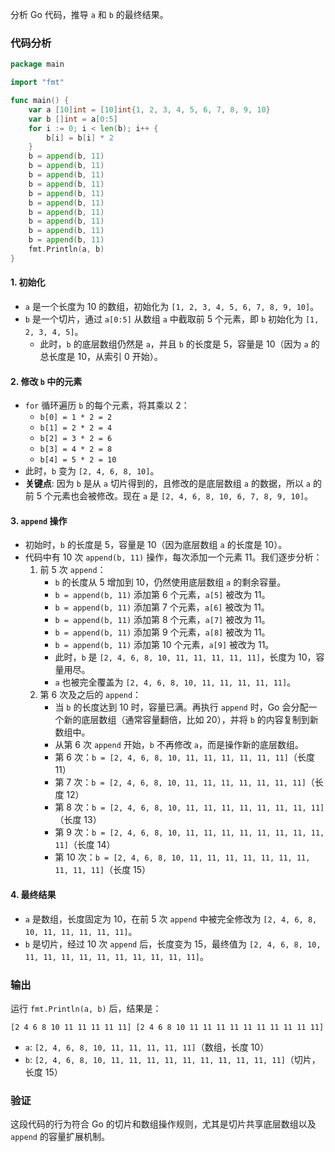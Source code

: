 分析 Go 代码，推导 `a` 和 `b` 的最终结果。

### 代码分析

```go
package main

import "fmt"

func main() {
	var a [10]int = [10]int{1, 2, 3, 4, 5, 6, 7, 8, 9, 10}
	var b []int = a[0:5]
	for i := 0; i < len(b); i++ {
		b[i] = b[i] * 2
	}
	b = append(b, 11)
	b = append(b, 11)
	b = append(b, 11)
	b = append(b, 11)
	b = append(b, 11)
	b = append(b, 11)
	b = append(b, 11)
	b = append(b, 11)
	b = append(b, 11)
	b = append(b, 11)
	fmt.Println(a, b)
}
```

#### 1. 初始化

- `a` 是一个长度为 10 的数组，初始化为 `[1, 2, 3, 4, 5, 6, 7, 8, 9, 10]`。
- `b` 是一个切片，通过 `a[0:5]` 从数组 `a` 中截取前 5 个元素，即 `b` 初始化为 `[1, 2, 3, 4, 5]`。
  - 此时，`b` 的底层数组仍然是 `a`，并且 `b` 的长度是 5，容量是 10（因为 `a` 的总长度是 10，从索引 0 开始）。

#### 2. 修改 `b` 中的元素

- `for` 循环遍历 `b` 的每个元素，将其乘以 2：
  - `b[0] = 1 * 2 = 2`
  - `b[1] = 2 * 2 = 4`
  - `b[2] = 3 * 2 = 6`
  - `b[3] = 4 * 2 = 8`
  - `b[4] = 5 * 2 = 10`
- 此时，`b` 变为 `[2, 4, 6, 8, 10]`。
- **关键点**: 因为 `b` 是从 `a` 切片得到的，且修改的是底层数组 `a` 的数据，所以 `a` 的前 5 个元素也会被修改。现在 `a` 是 `[2, 4, 6, 8, 10, 6, 7, 8, 9, 10]`。

#### 3. `append` 操作

- 初始时，`b` 的长度是 5，容量是 10（因为底层数组 `a` 的长度是 10）。
- 代码中有 10 次 `append(b, 11)` 操作，每次添加一个元素 11。我们逐步分析：
  1. 前 5 次 `append`：
     - `b` 的长度从 5 增加到 10，仍然使用底层数组 `a` 的剩余容量。
     - `b = append(b, 11)` 添加第 6 个元素，`a[5]` 被改为 11。
     - `b = append(b, 11)` 添加第 7 个元素，`a[6]` 被改为 11。
     - `b = append(b, 11)` 添加第 8 个元素，`a[7]` 被改为 11。
     - `b = append(b, 11)` 添加第 9 个元素，`a[8]` 被改为 11。
     - `b = append(b, 11)` 添加第 10 个元素，`a[9]` 被改为 11。
     - 此时，`b` 是 `[2, 4, 6, 8, 10, 11, 11, 11, 11, 11]`，长度为 10，容量用尽。
     - `a` 也被完全覆盖为 `[2, 4, 6, 8, 10, 11, 11, 11, 11, 11]`。
  2. 第 6 次及之后的 `append`：
     - 当 `b` 的长度达到 10 时，容量已满。再执行 `append` 时，Go 会分配一个新的底层数组（通常容量翻倍，比如 20），并将 `b` 的内容复制到新数组中。
     - 从第 6 次 `append` 开始，`b` 不再修改 `a`，而是操作新的底层数组。
     - 第 6 次：`b = [2, 4, 6, 8, 10, 11, 11, 11, 11, 11, 11]`（长度 11）
     - 第 7 次：`b = [2, 4, 6, 8, 10, 11, 11, 11, 11, 11, 11, 11]`（长度 12）
     - 第 8 次：`b = [2, 4, 6, 8, 10, 11, 11, 11, 11, 11, 11, 11, 11]`（长度 13）
     - 第 9 次：`b = [2, 4, 6, 8, 10, 11, 11, 11, 11, 11, 11, 11, 11, 11]`（长度 14）
     - 第 10 次：`b = [2, 4, 6, 8, 10, 11, 11, 11, 11, 11, 11, 11, 11, 11, 11]`（长度 15）

#### 4. 最终结果

- `a` 是数组，长度固定为 10，在前 5 次 `append` 中被完全修改为 `[2, 4, 6, 8, 10, 11, 11, 11, 11, 11]`。
- `b` 是切片，经过 10 次 `append` 后，长度变为 15，最终值为 `[2, 4, 6, 8, 10, 11, 11, 11, 11, 11, 11, 11, 11, 11, 11]`。

### 输出

运行 `fmt.Println(a, b)` 后，结果是：

```
[2 4 6 8 10 11 11 11 11 11] [2 4 6 8 10 11 11 11 11 11 11 11 11 11 11]
```

- `a`: `[2, 4, 6, 8, 10, 11, 11, 11, 11, 11]`（数组，长度 10）
- `b`: `[2, 4, 6, 8, 10, 11, 11, 11, 11, 11, 11, 11, 11, 11, 11]`（切片，长度 15）

### 验证

这段代码的行为符合 Go 的切片和数组操作规则，尤其是切片共享底层数组以及 `append` 的容量扩展机制。
